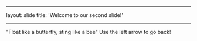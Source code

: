 _ _ _
layout: slide
title: 'Welcome to our second slide!'
_ _ _
"Float like a butterfly, sting like a bee"
Use the left arrow to go back!
